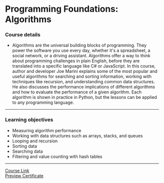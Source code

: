 # Programming Foundations: Algorithms

### Course details

- Algorithms are the universal building blocks of programming. They power the software you use every day, whether it's a spreadsheet, a social network, or a driving assistant. Algorithms offer a way to think about programming challenges in plain English, before they are translated into a specific language like C# or JavaScript. In this course, author and developer Joe Marini explains some of the most popular and useful algorithms for searching and sorting information, working with techniques like recursion, and understanding common data structures. He also discusses the performance implications of different algorithms and how to evaluate the performance of a given algorithm. Each algorithm is shown in practice in Python, but the lessons can be applied to any programming language.

---

### Learning objectives

- Measuring algorithm performance
- Working with data structures such as arrays, stacks, and queues
- Looping and recursion
- Sorting data
- Searching data
- Filtering and value counting with hash tables

---

[Course Link](https://www.linkedin.com/learning/programming-foundations-algorithms/)
<br>[Preview Certificate](https://www.linkedin.com/learning/certificates/e880bf6f8dff6be3e4f06e0da3c49d198fcf8b478eb8dcfa8545151314d777a2?trk=share_certificate)
